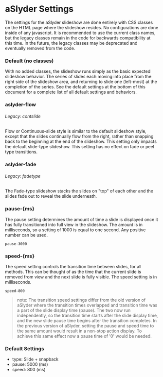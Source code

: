 # aSlyder Settings

The settings for the aSlyder slideshow are done entirely with CSS classes on the HTML page where the slideshow resides.  No configurations are done inside of any javascript.  It is recommended to use the current class names, but the legacy classes remain in the code for backwards compatibility at this time.  In the future, the legacy classes may be deprecated and eventually removed from the code.

### Default (no classes)

With no added classes, the slideshow runs simply as the basic expected slideshow behavior.  The series of slides each moving into place from the right side of the slideshow area, and returning to slide one (left-most) at the completion of the series.  See the default settings at the bottom of this document for a complete list of all default settings and behaviors.

### aslyder-flow
###### Legacy: contslide

Flow or Continuous-slide style is similar to the default slideshow style, except that the slides continually flow from the right, rather than snapping back to the beginning at the end of the slideshow.  This setting only impacts the default slide-type slideshow.  This setting has no effect on fade or peel type transitions.

### aslyder-fade
###### Legacy: fadetype

The Fade-type slideshow stacks the slides on "top" of each other and the slides fade out to reveal the slide underneath.

### pause-{ms}

The pause setting determines the amount of time a slide is displayed once it has fully transitioned into full view in the slideshow.  The amount is in milliseconds, so a setting of 1000 is equal to one second.  Any positive number can be used.  

```
pause-3000
```

### speed-{ms}

The speed setting controls the transition time between slides, for all methods.  This can be thought of as the time that the current slide is removed from view and the next slide is fully visible.  The speed setting is in milliseconds.

```
speed-800
```

> note: The transition speed settings differ from the old version of aSlyder where the transition times overlapped and transition time was a part of the slide display time (pause).  The two now run independently, so the transition time starts after the slide display time, and the new slide pause time begins after the transition completes.  In the previous version of aSlyder, setting the pause and speed time to the same amount would result in a non-stop action display.  To achieve this same effect now a pause time of '0' would be needed.

### Default Settings
- type: Slide + snapback
- pause: 5000 (ms)
- speed: 800 (ms)

